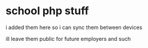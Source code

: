# school php stuff
i added them here so i can sync them between devices

ill leave them public for future employers and such
